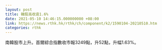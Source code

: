 ```yaml
---
layout: post
title: 韓股高收逾1.6%
date: 2021-05-10 14:46:15.000000000 +08:00
link: https://news.rthk.hk/rthk/ch/component/k2/1590104-20210510.htm
categories: rthk
---
```


南韓股市上升。首爾綜合指數收市報3249點，升52點，升幅1.63%。
